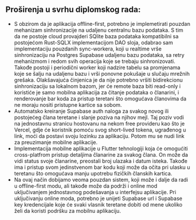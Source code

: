 ## Proširenja u svrhu diplomskog rada:
- S obzirom da je aplikacija offline-first, potrebno je implemetirati pouzdan mehanizam sinhronizacije na udaljenu centralnu bazu podataka. S tim da ne postoje cloud provajderi SQlite baza podataka kompatibilni sa postojećom Rust-SQLX implementacijom DAO sloja, odabrao sam implementaciju pouzdanih sync-workera, koji u realtime vrše sinhronizaciju na Postgres Supabase udaljenu bazu podataka, sa retry mehanizmom i redom svih operacija koje se trebaju sinhronizovati. Takođe postoji i periodični worker koji nadzire tabelu sa promjenama koje se šalju na udaljenu bazu i vrši ponovne pokušaje u slučaju mrežnih grešaka. Olakšavajuća činjenica je da nije potrebno vršiti bidirekcionu sinhronizaciju sa lokalnom bazom, jer će remote baza biti read-only i koristiće je samo mobilna aplikacija za čitanje podataka o članarini, i renderovanje bar koda za pristup teretani što omogućava članovima da ne moraju nositi pristupne kartice sa sobom. 
- Automatsko kreiranje Supabase auth naloga za svakog novog ili postojećeg člana teretane i slanje poziva na njihov mejl. Taj poziv vodi na jednostavnu stranicu hostovanu na nekom free provideru kao što je Vercel, gdje će koristnik pomoću svog short-lived tokena, ugrađenog u link, moći da postavi svoju lozinku za aplikaciju. Potom mu se nudi link za preuzimanje mobilne aplikacije.
- Implementacija mobilne aplikacije u Flutter tehnologiji koja će omogućiti cross-platfrom pristup detaljima članarine za svakog člana. On može da vidi status svoje članarine, preostali broj ulazaka i datum isteka. Takođe ima i pristup svom jedinstvenom bar kodu koji može da očita pri ulasku u teretanu što omogućava manju upotrebu fizičkih članskih kartica.
- Na ovaj način dobijamo veoma pouzdan sistem, koji može i dalje da radi u offline-first modu, ali takođe može da podrži i online mod uključivanjem jednostavnog podešavanja u interfejsu aplikacije. Pri uključivanju online moda, potrebno je unijeti Supabase url i Supabase key kredencijale koje će svaki vlasnik teretane dobiti od mene ukoliko želi da koristi podršku za mobilnu aplikaciju. 
